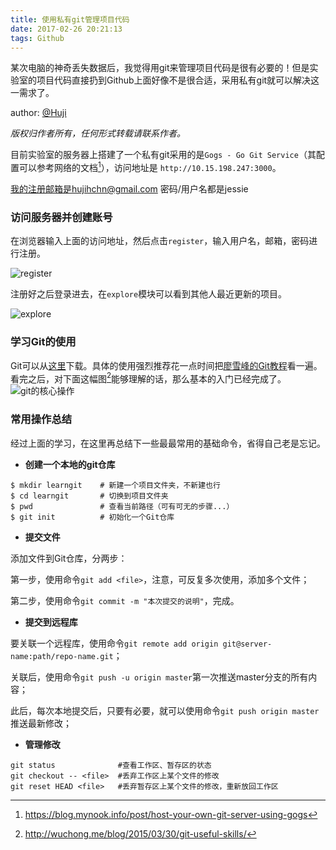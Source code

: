 ```yaml
---
title: 使用私有git管理项目代码
date: 2017-02-26 20:21:13
tags: Github
---
```


某次电脑的神奇丢失数据后，我觉得用git来管理项目代码是很有必要的！但是实验室的项目代码直接扔到Github上面好像不是很合适，采用私有git就可以解决这一需求了。

<!--more-->

author: [@Huji][1]

*版权归作者所有，任何形式转载请联系作者。*


目前实验室的服务器上搭建了一个私有git采用的是`Gogs - Go Git Service`（其配置可以参考网络的文档[^Gogs]），访问地址是 `http://10.15.198.247:3000`。

我的注册邮箱是hujihchn@gmail.com
密码/用户名都是jessie

### 访问服务器并创建账号

在浏览器输入上面的访问地址，然后点击`register`，输入用户名，邮箱，密码进行注册。

![register][2]

注册好之后登录进去，在`explore`模块可以看到其他人最近更新的项目。

![explore][3]

### 学习Git的使用

Git可以从[这里][4]下载。具体的使用强烈推荐花一点时间把[廖雪峰的Git教程][5]看一遍。
看完之后，对下面这幅图[^git]能够理解的话，那么基本的入门已经完成了。
![git的核心操作][6]


### 常用操作总结

经过上面的学习，在这里再总结下一些最最常用的基础命令，省得自己老是忘记。

- **创建一个本地的git仓库**
```
$ mkdir learngit    # 新建一个项目文件夹，不新建也行
$ cd learngit       # 切换到项目文件夹
$ pwd               # 查看当前路径（可有可无的步骤...）
$ git init          # 初始化一个Git仓库
```

- **提交文件**

添加文件到Git仓库，分两步：

第一步，使用命令`git add <file>`，注意，可反复多次使用，添加多个文件；

第二步，使用命令`git commit -m "本次提交的说明"`，完成。


- **提交到远程库**

要关联一个远程库，使用命令`git remote add origin git@server-name:path/repo-name.git`；

关联后，使用命令`git push -u origin master`第一次推送master分支的所有内容；

此后，每次本地提交后，只要有必要，就可以使用命令`git push origin master`推送最新修改；

- **管理修改**
```
git status              #查看工作区、暂存区的状态
git checkout -- <file>  #丢弃工作区上某个文件的修改
git reset HEAD <file>   #丢弃暂存区上某个文件的修改，重新放回工作区
```

[^Gogs]: https://blog.mynook.info/post/host-your-own-git-server-using-gogs

[^git]: http://wuchong.me/blog/2015/03/30/git-useful-skills/


  [1]: https://hujichn.github.io/
  [2]: http://7xsoqo.com1.z0.glb.clouddn.com/git/register.png
  [3]: http://7xsoqo.com1.z0.glb.clouddn.com/git/explore.png
  [4]: https://pan.baidu.com/s/1kU5OCOB#list/path=/pub/git
  [5]: http://www.liaoxuefeng.com/wiki/0013739516305929606dd18361248578c67b8067c8c017b000
  [6]: http://ww4.sinaimg.cn/mw690/81b78497jw1eqnk1bkyaij20e40bpjsm.jpg